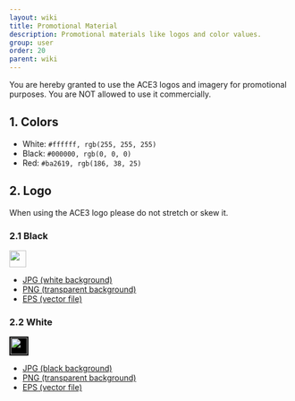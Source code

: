 ```yaml
---
layout: wiki
title: Promotional Material
description: Promotional materials like logos and color values.
group: user
order: 20
parent: wiki
---
```


You are hereby granted to use the ACE3 logos and imagery for promotional purposes. You are NOT allowed to use it commercially.

## 1. Colors

* <i class="icon icon-color icon-color-white"></i> White: `#ffffff, rgb(255, 255, 255)`
* <i class="icon icon-color icon-color-black"></i> Black: `#000000, rgb(0, 0, 0)`
* <i class="icon icon-color icon-color-red"></i> Red: `#ba2619, rgb(186, 38, 25)`


## 2. Logo
When using the ACE3 logo please do not stretch or skew it.

### 2.1 Black

<img src="{{ site.baseurl }}/img/ace3-logo-black-small.png" height="30" />

* [JPG (white background)](https://github.com/KoffeinFlummi/ACE3/blob/master/extras/assets/logo/black/ACE3-Logo.jpg)
* [PNG (transparent background)](https://github.com/KoffeinFlummi/ACE3/blob/master/extras/assets/logo/black/ACE3-Logo.png)
* [EPS (vector file)](https://github.com/KoffeinFlummi/ACE3/blob/master/extras/assets/logo/black/ACE3-Logo.eps)

### 2.2 White

<img src="{{ site.baseurl }}/img/ace3-logo-white-small.png" height="30" style="background-color: black; padding: 2px;" />

* [JPG (black background)](https://github.com/KoffeinFlummi/ACE3/blob/master/extras/assets/logo/white/ACE3-Logo.jpg)
* [PNG (transparent background)](https://github.com/KoffeinFlummi/ACE3/blob/master/extras/assets/logo/white/ACE3-Logo.png)
* [EPS (vector file)](https://github.com/KoffeinFlummi/ACE3/blob/master/extras/assets/logo/white/ACE3-Logo.eps)
